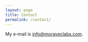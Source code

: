 ```yaml
---
layout: page
title: Contact
permalink: /contact/
---
```




My e-mail is [info@moraveclabs.com](mailto:info@moraveclabs.com).